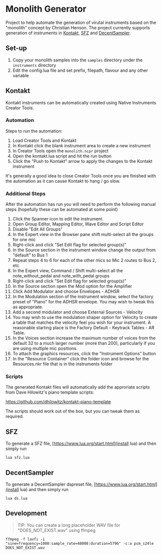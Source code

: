 # Monolith Generator

Project to help automate the generation of virutal instruments based on the
"monolith" concept by Christian Henson. The project currently supports generation of 
instruments in [Kontakt](#kontakt), [SFZ](#sfz) and [DecentSampler](#decentsampler).

## Set-up

1. Copy your monolith samples into the `samples` directory under the `instruments` directory
2. Edit the config.lua file and set prefix, filepath, flavour and any other variable 

## Kontakt

Kontakt instruments can be automatically created using Native Instruments Creator Tools.

### Automation

Steps to run the automation:

1. Load Creator Tools and Kontakt
2. In Kontakt click the blank instrument area to create a new instrument
3. In Creator Tools open the `monolith.ncpr` project
4. Open the kontakt.lua script and hit the run button
5. Click the "Push to Kontakt" arrow to apply the changes to the Kontakt instrument

It's generally a good idea to close Creator Tools once you are finished with the automation
as it can cause Kontakt to hang / go slow.

### Additional Steps

After the automation has run you will need to perform the following manual steps 
(hopefully these can be automated at some point)

1. Click the Spanner icon to edit the instrument. 
2. Open Group Editor, Mapping Editor, Wave Editor and Script Editor
3. Disable "Edit All Groups"
4. In the Expert view in the Browser pane shift multi-select all the groups for one mic
5. Right-click and click "Set Edit flag for selected group(s)"
6. In the Source section in the instrument window change the output from "default" to Bus 1
7. Repeat steps 4 to 6 for each of the other mics so Mic 2 routes to Bus 2, etc
8. In the Expert view, Command / Shift multi-select all the note_without_pedal and 
   note_with_pedal groups
9. Right-click and click "Set Edit flag for selected group(s)"
10. In the Source section open the Mod option for the Amplifier
11. Click Add Modulator and choose Envelopes - ADHSR
12. In the Modulation section of the instrument window, select the factory preset of "Piano"
   for the ADHSR envelope. You may wish to tweak this as appropriate.
13. Add a second modulator and choose External Sources - Velocity
14. You may wish to use the modulation shaper option for Velocity to create a table that
    matches the velocity feel you wish for your instrument. A reasonable starting place
    is the Factory Default - Keytrack Tables - AR Table.
15. In the Voices section increase the maximum number of voices from the default 32 to a much
    larger number (more than 200), particularly if you are using multiple mic positions.
16. To attach the graphics resources, click the "Instrument Options" button
17. In the "Resource Container" click the folder icon and browse for the Resources.nkr
    file that is in the instruments folder

### Scripts

The generated Kontakt files will automatically add the approriate scripts from 
Dave Hilowitz's piano template scripts:

https://github.com/dhilowitz/kontakt-piano-template

The scripts should work out of the box, but you can tweak them as required.

## SFZ

To generate a SFZ file, [https://www.lua.org/start.html](install lua) and then simply run

```
lua sfz.lua
```

## DecentSampler

To generate a DecentSampler dspreset file, [https://www.lua.org/start.html](install lua) and then simply run

```
lua ds.lua
```

## Development

> TIP: You can create a long placeholder WAV file for "DOES_NOT_EXIST.wav" using ffmpeg

```
ffmpeg -f lavfi -i "sine=frequency=1000:sample_rate=48000:duration=5796" -c:a pcm_s24le DOES_NOT_EXIST.wav
```